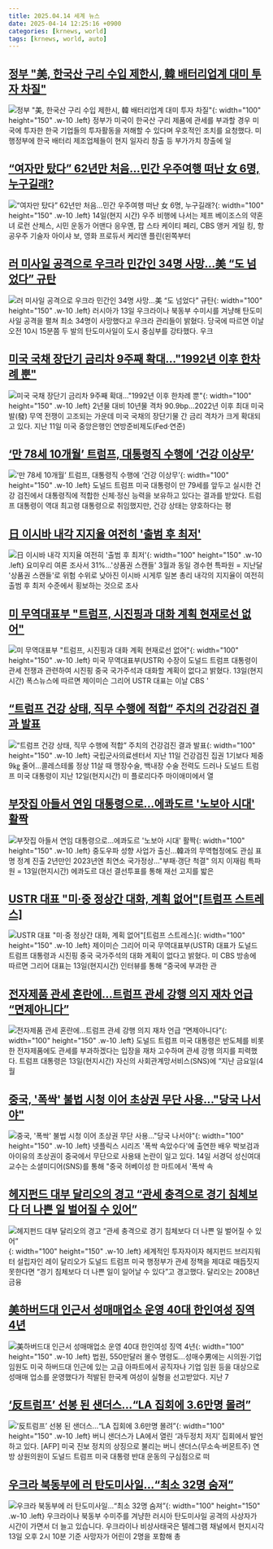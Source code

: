 ```yaml
---
title: 2025.04.14 세계 뉴스
date: 2025-04-14 12:25:16 +0900
categories: [krnews, world]
tags: [krnews, world, auto]
---
```

## [정부 "美, 한국산 구리 수입 제한시, 韓 배터리업계 대미 투자 차질"](https://n.news.naver.com/mnews/article/421/0008190816)

![정부 "美, 한국산 구리 수입 제한시, 韓 배터리업계 대미 투자 차질"](https://mimgnews.pstatic.net/image/origin/421/2025/04/14/8190816.jpg?type=nf220_150){: width="100" height="150" .w-10 .left}
정부가 미국이 한국산 구리 제품에 관세를 부과할 경우 미국에 투자한 한국 기업들의 투자활동을 저해할 수 있다며 우호적인 조치를 요청했다. 미 행정부에 한국 배터리 제조업체들이 현지 일자리 창출 등 부가가치 창출에 일

## [“여자만 탔다” 62년만 처음…민간 우주여행 떠난 女 6명, 누구길래?](https://n.news.naver.com/mnews/article/016/0002456705)

![“여자만 탔다” 62년만 처음…민간 우주여행 떠난 女 6명, 누구길래?](https://mimgnews.pstatic.net/image/origin/016/2025/04/14/2456705.jpg?type=nf220_150){: width="100" height="150" .w-10 .left}
14일(현지 시간) 우주 비행에 나서는 제프 베이조스의 약혼녀 로런 산체스, 시민 운동가 어맨다 응우옌, 팝 스타 케이티 페리, CBS 앵커 게일 킹, 항공우주 기술자 아이샤 보, 영화 프로듀서 케리앤 플린(왼쪽부터

## [러 미사일 공격으로 우크라 민간인 34명 사망…美 “도 넘었다” 규탄](https://n.news.naver.com/mnews/article/023/0003899345)

![러 미사일 공격으로 우크라 민간인 34명 사망…美 “도 넘었다” 규탄](https://mimgnews.pstatic.net/image/origin/023/2025/04/14/3899345.jpg?type=nf220_150){: width="100" height="150" .w-10 .left}
러시아가 13일 우크라이나 북동부 수미시를 겨냥해 탄도미사일 공격을 펼쳐 최소 34명이 사망했다고 우크라 관리들이 밝혔다. 당국에 따르면 이날 오전 10시 15분쯤 두 발의 탄도미사일이 도시 중심부를 강타했다. 우크

## [미국 국채 장단기 금리차 9주째 확대…"1992년 이후 한차례 뿐"](https://n.news.naver.com/mnews/article/001/0015327882)

![미국 국채 장단기 금리차 9주째 확대…"1992년 이후 한차례 뿐"](https://mimgnews.pstatic.net/image/origin/001/2025/04/14/15327882.jpg?type=nf220_150){: width="100" height="150" .w-10 .left}
2년물 대비 10년물 격차 90.9bp…2022년 이후 최대 미국발(發) 무역 전쟁이 고조되는 가운데 미국 국채의 장단기물 간 금리 격차가 크게 확대되고 있다. 지난 11일 미국 중앙은행인 연방준비제도(Fed·연준)

## [‘만 78세 10개월’ 트럼프, 대통령직 수행에 ‘건강 이상무’](https://n.news.naver.com/mnews/article/005/0001769665)

![‘만 78세 10개월’ 트럼프, 대통령직 수행에 ‘건강 이상무’](https://mimgnews.pstatic.net/image/origin/005/2025/04/14/1769665.jpg?type=nf220_150){: width="100" height="150" .w-10 .left}
도널드 트럼프 미국 대통령이 만 79세를 앞두고 실시한 건강 검진에서 대통령직에 적합한 신체·정신 능력을 보유하고 있다는 결과를 받았다. 트럼프 대통령이 역대 최고령 대통령으로 취임했지만, 건강 상태는 양호하다는 평

## [日 이시바 내각 지지율 여전히 '출범 후 최저'](https://n.news.naver.com/mnews/article/001/0015327940)

![日 이시바 내각 지지율 여전히 '출범 후 최저'](https://mimgnews.pstatic.net/image/origin/001/2025/04/14/15327940.jpg?type=nf220_150){: width="100" height="150" .w-10 .left}
요미우리 여론 조사서 31%…'상품권 스캔들' 3월과 동일 경수현 특파원 = 지난달 '상품권 스캔들'로 위험 수위로 낮아진 이시바 시게루 일본 총리 내각의 지지율이 여전히 출범 후 최저 수준에서 횡보하는 것으로 조사

## [미 무역대표부 "트럼프, 시진핑과 대화 계획 현재로선 없어"](https://n.news.naver.com/mnews/article/421/0008190169)

![미 무역대표부 "트럼프, 시진핑과 대화 계획 현재로선 없어"](https://mimgnews.pstatic.net/image/origin/421/2025/04/14/8190169.jpg?type=nf220_150){: width="100" height="150" .w-10 .left}
미국 무역대표부(USTR) 수장이 도널드 트럼프 대통령이 관세 전쟁과 관련하여 시진핑 중국 국가주석과 대화할 계획이 없다고 밝혔다. 13일(현지시간) 폭스뉴스에 따르면 제이미슨 그리어 USTR 대표는 이날 CBS '

## [“트럼프 건강 상태, 직무 수행에 적합” 주치의 건강검진 결과 발표](https://n.news.naver.com/mnews/article/016/0002456516)

![“트럼프 건강 상태, 직무 수행에 적합” 주치의 건강검진 결과 발표](https://mimgnews.pstatic.net/image/origin/016/2025/04/14/2456516.jpg?type=nf220_150){: width="100" height="150" .w-10 .left}
국립군사의료센터서 지난 11일 건강검진 집권 1기보다 체중 9㎏ 줄어…콜레스테롤 정상 11살 때 맹장수술, 백내장 수술 전력도 드러나 도널드 트럼프 미국 대통령이 지난 12일(현지시간) 미 플로리다주 마이애미에서 열

## [부잣집 아들서 연임 대통령으로…에콰도르 '노보아 시대' 활짝](https://n.news.naver.com/mnews/article/001/0015328350)

![부잣집 아들서 연임 대통령으로…에콰도르 '노보아 시대' 활짝](https://mimgnews.pstatic.net/image/origin/001/2025/04/14/15328350.jpg?type=nf220_150){: width="100" height="150" .w-10 .left}
중도우파 성향 사업가 출신…韓과의 무역협정에도 관심 표명 정계 진출 2년만인 2023년엔 최연소 국가정상…"부패·갱단 척결" 의지 이재림 특파원 = 13일(현지시간) 에콰도르 대선 결선투표를 통해 재선 고지를 밟은

## [USTR 대표 "미·중 정상간 대화, 계획 없어"[트럼프 스트레스]](https://n.news.naver.com/mnews/article/119/0002944628)

![USTR 대표 "미·중 정상간 대화, 계획 없어"[트럼프 스트레스]](https://mimgnews.pstatic.net/image/origin/119/2025/04/14/2944628.jpg?type=nf220_150){: width="100" height="150" .w-10 .left}
제이미슨 그리어 미국 무역대표부(USTR) 대표가 도널드 트럼프 대통령과 시진핑 중국 국가주석의 대화 계획이 없다고 밝혔다. 미 CBS 방송에 따르면 그리어 대표는 13일(현지시간) 인터뷰를 통해 “중국에 부과한 관

## [전자제품 관세 혼란에…트럼프 관세 강행 의지 재차 언급 “면제아니다”](https://n.news.naver.com/mnews/article/009/0005475590)

![전자제품 관세 혼란에…트럼프 관세 강행 의지 재차 언급 “면제아니다”](https://mimgnews.pstatic.net/image/origin/009/2025/04/14/5475590.jpg?type=nf220_150){: width="100" height="150" .w-10 .left}
도널드 트럼프 미국 대통령은 반도체를 비롯한 전자제품에도 관세를 부과하겠다는 입장을 재차 고수하며 관세 강행 의지를 피력했다. 트럼프 대통령은 13일(현지시간) 자신의 사회관계망서비스(SNS)에 “지난 금요일(4월

## [중국, '폭싹' 불법 시청 이어 초상권 무단 사용..."당국 나서야"](https://n.news.naver.com/mnews/article/052/0002179739)

![중국, '폭싹' 불법 시청 이어 초상권 무단 사용..."당국 나서야"](https://mimgnews.pstatic.net/image/origin/052/2025/04/14/2179739.jpg?type=nf220_150){: width="100" height="150" .w-10 .left}
넷플릭스 시리즈 '폭싹 속았수다'에 출연한 배우 박보검과 아이유의 초상권이 중국에서 무단으로 사용돼 논란이 일고 있다. 14일 서경덕 성신여대 교수는 소셜미디어(SNS)를 통해 "중국 허베이성 한 마트에서 '폭싹 속

## [헤지펀드 대부 달리오의 경고 “관세 충격으로 경기 침체보다 더 나쁜 일 벌어질 수 있어”](https://n.news.naver.com/mnews/article/023/0003899383)

![헤지펀드 대부 달리오의 경고 “관세 충격으로 경기 침체보다 더 나쁜 일 벌어질 수 있어”](https://mimgnews.pstatic.net/image/origin/023/2025/04/14/3899383.jpg?type=nf220_150){: width="100" height="150" .w-10 .left}
세계적인 투자자이자 헤지펀드 브리지워터 설립자인 레이 달리오가 도널드 트럼프 미국 행정부가 관세 정책을 제대로 매듭짓지 못한다면 “경기 침체보다 더 나쁜 일이 일어날 수 있다”고 경고했다. 달리오는 2008년 금융

## [美하버드대 인근서 성매매업소 운영 40대 한인여성 징역 4년](https://n.news.naver.com/mnews/article/001/0015327943)

![美하버드대 인근서 성매매업소 운영 40대 한인여성 징역 4년](https://mimgnews.pstatic.net/image/origin/001/2025/04/14/15327943.jpg?type=nf220_150){: width="100" height="150" .w-10 .left}
법원, 550만달러 몰수 명령도…성매수男에는 시의원·기업 임원도 미국 하버드대 인근에 있는 고급 아파트에서 공직자나 기업 임원 등을 대상으로 성매매 업소를 운영했다가 적발된 한국계 여성이 실형을 선고받았다. 지난 7

## [‘反트럼프’ 선봉 된 샌더스…“LA 집회에 3.6만명 몰려”](https://n.news.naver.com/mnews/article/016/0002456496)

![‘反트럼프’ 선봉 된 샌더스…“LA 집회에 3.6만명 몰려”](https://mimgnews.pstatic.net/image/origin/016/2025/04/13/2456496.jpg?type=nf220_150){: width="100" height="150" .w-10 .left}
버니 샌더스가 LA에서 열린 ‘과두정치 저지’ 집회에서 발언하고 있다. [AFP] 미국 진보 정치의 상징으로 불리는 버니 샌더스(무소속·버몬트주) 연방 상원의원이 도널드 트럼프 미국 대통령 반대 운동의 구심점으로 떠

## [우크라 북동부에 러 탄도미사일…“최소 32명 숨져”](https://n.news.naver.com/mnews/article/056/0011930713)

![우크라 북동부에 러 탄도미사일…“최소 32명 숨져”](https://mimgnews.pstatic.net/image/origin/056/2025/04/13/11930713.jpg?type=nf220_150){: width="100" height="150" .w-10 .left}
우크라이나 북동부 수미주를 겨냥한 러시아 탄도미사일 공격의 사상자가 시간이 가면서 더 늘고 있습니다. 우크라이나 비상사태국은 텔레그램 채널에서 현지시각 13일 오후 2시 10분 기준 사망자가 어린이 2명을 포함해 총

